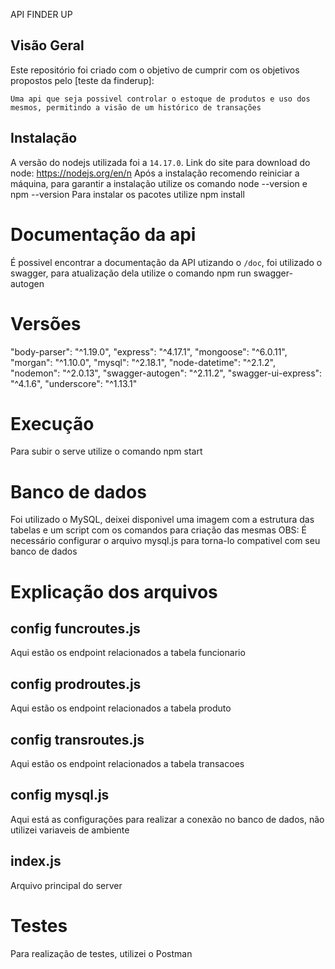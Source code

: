 API FINDER UP

## Visão Geral
Este repositório foi criado com o objetivo de cumprir com os objetivos propostos pelo [teste da finderup]:

    Uma api que seja possivel controlar o estoque de produtos e uso dos mesmos, permitindo a visão de um histórico de transações

## Instalação
A versão do nodejs utilizada foi a `14.17.0`.
Link do site para download do node: https://nodejs.org/en/n
Após a instalação recomendo reiniciar a máquina, para garantir a instalação utilize os comando node --version e npm --version
Para instalar os pacotes utilize npm install <nome-do-pacote>


# Documentação da api
É possivel encontrar a documentação da API utizando o `/doc`, foi utilizado o swagger, para atualização dela utilize o comando npm run swagger-autogen  

# Versões 
"body-parser": "^1.19.0",
"express": "^4.17.1",
"mongoose": "^6.0.11",
"morgan": "^1.10.0",
"mysql": "^2.18.1",
"node-datetime": "^2.1.2",
"nodemon": "^2.0.13",
"swagger-autogen": "^2.11.2",
"swagger-ui-express": "^4.1.6",
"underscore": "^1.13.1"

# Execução 
Para subir o serve utilize o comando npm start

# Banco de dados
Foi utilizado o MySQL, deixei disponivel uma imagem com a estrutura das tabelas e um script com os comandos para criação das mesmas
OBS: É necessário configurar o arquivo mysql.js para torna-lo compativel com seu banco de dados

# Explicação dos arquivos
## config funcroutes.js
Aqui estão os endpoint relacionados a tabela funcionario
## config prodroutes.js
Aqui estão os endpoint relacionados a tabela produto
## config transroutes.js
Aqui estão os endpoint relacionados a tabela transacoes
## config mysql.js
Aqui está as configurações para realizar a conexão no banco de dados, não utilizei variaveis de ambiente
## index.js
Arquivo principal do server

# Testes
Para realização de testes, utilizei o Postman
